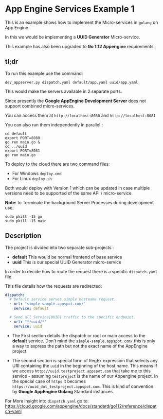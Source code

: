 # App Engine Services Example 1

This is an example shows how to implement the Micro-services in
`golang` on App Engine.

In this we would be implementing a **UUID Generator** Micro-service.

This example has also been upgraded to **Go 1.12 Appengine** requirements.

## tl;dr

To run this example use the command:

```shell
dev_appserver.py dispatch.yaml default/app.yaml uuid/app.yaml
```

This would make the servers available in 2 separate ports.

Since presently the **Google AppEngine Development Server** does not
support combined micro-services.

You can access them at `http://localhost:8080` and
`http://localhost:8081`

You can also run them independently in parallel :

```shell
cd default
export PORT=8080
go run main.go &
cd ../uuid
export PORT=8081
go run main.go
```

To deploy to the cloud there are two command files:

- For Windows `deploy.cmd`
- For Linux `deploy.sh`

Both would deploy with Version 1 which can be updated
in case multiple versions need to be supported of the
same API / micro-service.

**Note:** to Terminate the background Server Processes during
development use:

```shell
sudo pkill -15 go
sudo pkill -15 main
```

## Description

The project is divided into two separate sub-projects :

- **default** This would be normal frontend of base service
- **uuid** This is our special UUID Generator micro-service

In order to decide how to route the request there is a specific
`dispatch.yaml` file.

This file details how the requests are redirected:

```yaml
dispatch:
  # Default service serves simple hostname request.
  - url: "simple-sample.appspot.com/"
    service: default

  # Send all Service[UUID] traffic to the specific endpoint.
  - url: "*/uuid/*"
    service: uuid
```

- The First section details the dispatch or root or main access to the
   **default** service. Don't mind the `simple-sample.appspot.com/` this
   is only a way to express the path but not the exact name of the
   AppEngine project.

- The second section is special form of RegEx expression that selects
   any URI containing the `uuid` in the beginning of the host name.
   This means if we access `http://uuid.testproject.appspot.com` that
   take me to this service - assuming `testproject` is the name of our
   Appengine project. In the special case of `https` it becomes
   `https://uuid_dot_testproject.appspot.com`. This is kind of
   convention by **Google AppEngine Golang** Standard instances.

For More insight into `dispatch.yaml` go to:
<https://cloud.google.com/appengine/docs/standard/go112/reference/dispatch-yaml>
